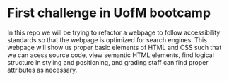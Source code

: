 # First challenge in UofM bootcamp

In this repo we will be trying to refactor a webpage to follow accessibility standards so that the webpage is optimized for search engines. This webpage will show us proper basic elements of HTML and CSS such that we can acess source code, view semantic HTML elements, find logical structure in styling and positioning, and grading staff can find proper attributes as necessary.
